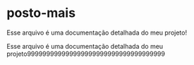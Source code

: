 # posto-mais

Esse arquivo é uma documentação detalhada do meu projeto!


Esse arquivo é uma documentação detalhada do meu projeto999999999999999999999999999999999999